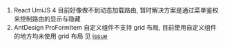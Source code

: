 1. React UmiJS 4 目前好像做不到动态加载路由, 暂时解决方案是通过菜单鉴权来控制路由的显示与隐藏
2. AntDesign ProFormItem 自定义组件不支持 grid 布局, 目前使用自定义组件的地方均未使用 grid 布局 见 [issue](https://github.com/ant-design/pro-components/issues/7118)
